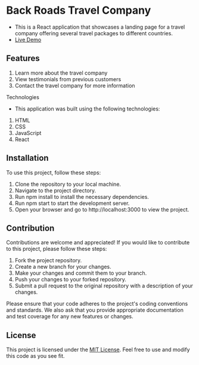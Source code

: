 # Back Roads Travel Company

- This is a React application that showcases a landing page for a travel company offering several travel packages to different countries.
- <a href=''>Live Demo</a>

## Features

1. Learn more about the travel company
2. View testimonials from previous customers
3. Contact the travel company for more information

Technologies

- This application was built using the following technologies:

1. HTML
2. CSS
3. JavaScript
4. React

## Installation

To use this project, follow these steps:
1. Clone the repository to your local machine.
2. Navigate to the project directory.
3. Run npm install to install the necessary dependencies.
5. Run npm start to start the development server.
6. Open your browser and go to http://localhost:3000 to view the project.

## Contribution

Contributions are welcome and appreciated! If you would like to contribute to this project, please follow these steps:
1. Fork the project repository.
2. Create a new branch for your changes.
3. Make your changes and commit them to your branch.
4. Push your changes to your forked repository.
5. Submit a pull request to the original repository with a description of your changes.

Please ensure that your code adheres to the project's coding conventions and standards. We also ask that you provide appropriate documentation and test coverage for any new features or changes.

## License
This project is licensed under the <a href="https://opensource.org/license/mit/">MIT License</a>. Feel free to use and modify this code as you see fit.


